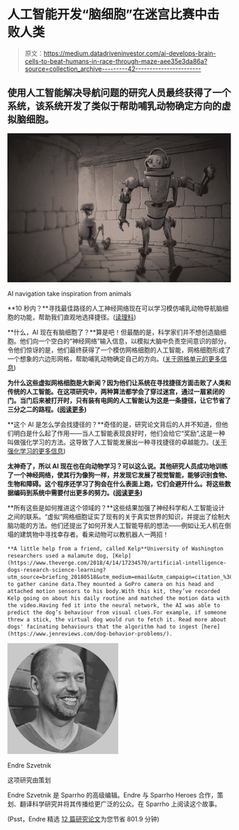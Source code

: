 # 人工智能开发“脑细胞”在迷宫比赛中击败人类

> 原文：<https://medium.datadriveninvestor.com/ai-develops-brain-cells-to-beat-humans-in-race-through-maze-aee35e3da86a?source=collection_archive---------42----------------------->

## 使用人工智能解决导航问题的研究人员最终获得了一个系统，该系统开发了类似于帮助哺乳动物确定方向的虚拟脑细胞。

![](img/0bcf7209bb18bde05cdbb864631d5041.png)

AI navigation take inspiration from animals

**10 秒内？**寻找最佳路径的人工神经网络现在可以学习模仿哺乳动物导航脑细胞的功能，帮助我们直观地选择捷径。([读理科](https://www.sparrho.com/pinboard/animals-help-ai-navigate-better/241636/?utm_source=briefing_20180518&utm_medium=email&utm_campaign=citation_%3C%3C%20Test%20First%20Name%20%3E%3E%3C%3C%20Test%20Last%20Name%20%3E%3E))

**什么，AI 现在有脑细胞了？**算是吧！但最酷的是，科学家们并不想创造脑细胞。他们向一个空白的“神经网络”输入信息，以模拟大脑中负责空间意识的部分。令他们惊讶的是，他们最终获得了一个模仿网格细胞的人工智能，网格细胞形成了一个想象的六边形网格，帮助哺乳动物确定自己的方向。([关于网格单元的更多信息](https://www.sparrho.com/item/place-cells-grid-cells-and-the-brains-spatial-representation-system/1adb5f/pinboard/241636/?utm_source=briefing_20180518&utm_medium=email&utm_campaign=citation_%3C%3C%20Test%20First%20Name%20%3E%3E%3C%3C%20Test%20Last%20Name%20%3E%3E))

**为什么这些虚拟网格细胞是大新闻？因为他们让系统在寻找捷径方面击败了人类和传统的人工智能。在这项研究中，两种算法都学会了穿过迷宫，通过一扇紧闭的门。当门后来被打开时，只有装有电网的人工智能认为这是一条捷径，让它节省了三分之二的路程。([阅读更多](https://www.nature.com/articles/d41586-018-04992-7?utm_source=briefing_20180518&utm_medium=email&utm_campaign=citation_%3C%3C%20Test%20First%20Name%20%3E%3E%3C%3C%20Test%20Last%20Name%20%3E%3E))**

**这个 AI 是怎么学会找捷径的？**奇怪的是，研究论文背后的人并不知道，但他们明白是什么起了作用——当人工智能表现良好时，他们会给它“奖励”,这是一种叫做强化学习的方法。这导致了人工智能发展出一种寻找捷径的卓越能力。([关于强化学习的更多信息](https://www.sparrho.com/item/unsupervised-predictive-memory-in-a-goal-directed-agent/1bc2b0e/pinboard/241636/?utm_source=briefing_20180518&utm_medium=email&utm_campaign=citation_%3C%3C%20Test%20First%20Name%20%3E%3E%3C%3C%20Test%20Last%20Name%20%3E%3E))

**太神奇了，所以 AI 现在也在向动物学习？可以这么说。其他研究人员成功地训练了一个神经网络，使其行为像狗一样，并发现它发展了视觉智能，能够识别食物、生物和障碍。这个程序还学习了狗会在什么表面上跑，它们会避开什么。将这些数据编码到系统中需要付出更多的努力。([阅读更多](https://www.sparrho.com/item/who-let-the-dogs-out-modeling-dog-behavior-from-visual-data/1bc5b81/pinboard/241636/?utm_source=briefing_20180518&utm_medium=email&utm_campaign=citation_%3C%3C%20Test%20First%20Name%20%3E%3E%3C%3C%20Test%20Last%20Name%20%3E%3E))**

**所有这些是如何推进这个领域的？**这些结果加强了神经科学和人工智能设计之间的联系。“虚拟”网格细胞证实了现有的关于真实世界的知识，并提出了绘制大脑功能的方法。他们还提出了如何开发人工智能导航的想法——例如让无人机在倒塌的建筑物中寻找幸存者。看来动物可以教机器人一两招！

```
**A little help from a friend, called Kelp**University of Washington researchers used a malamute dog, [Kelp](https://www.theverge.com/2018/4/14/17234570/artificial-intelligence-dogs-research-science-learning?utm_source=briefing_20180518&utm_medium=email&utm_campaign=citation_%3C%3C%20Test%20First%20Name%20%3E%3E%3C%3C%20Test%20Last%20Name%20%3E%3E), to gather canine data.They mounted a GoPro camera on his head and attached motion sensors to his body.With this kit, they’ve recorded Kelp going on about his daily routine and matched the motion data with the video.Having fed it into the neural network, the AI was able to predict the dog’s behaviour from visual clues.For example, if someone threw a stick, the virtual dog would run to fetch it. Read more about dogs' facinating behaviours that the algorithm had to ingest [here](https://www.jenreviews.com/dog-behavior-problems/).
```

![](img/e7cc0d7d5592baeee2ffd738421191fe.png)

Endre Szvetnik

这项研究由策划

Endre Szvetnik 是 Sparrho 的高级编辑。Endre 与 Sparrho Heroes 合作，策划、翻译科学研究并将其传播给更广泛的公众。在 Sparrho 上阅读这个故事。

(Psst，Endre 精选 [12 篇研究论文](https://www.sparrho.com/pinboard/animals-help-ai-navigate-better/241636/?utm_source=briefing_20180518&utm_medium=email&utm_campaign=paper_count_%3C%3C%20Test%20First%20Name%20%3E%3E%3C%3C%20Test%20Last%20Name%20%3E%3E)为您节省 801.9 分钟)